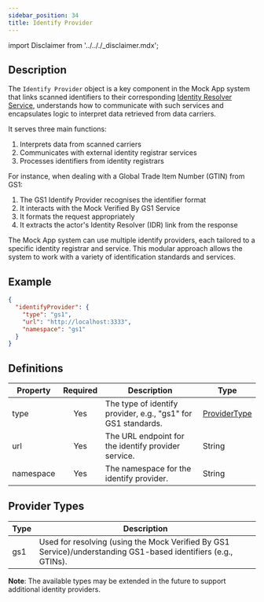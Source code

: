 ```yaml
---
sidebar_position: 34
title: Identify Provider
---
```


import Disclaimer from '../.././\_disclaimer.mdx';

<Disclaimer />

## Description

The `Identify Provider` object is a key component in the Mock App system that links scanned identifiers to their corresponding [Identity Resolver Service](/docs/mock-apps/dependent-services/identity-resolution-service), understands how to communicate with such services and encapsulates logic to interpret data retrieved from data carriers.

It serves three main functions:

1. Interprets data from scanned carriers
2. Communicates with external identity registrar services
3. Processes identifiers from identity registrars

For instance, when dealing with a Global Trade Item Number (GTIN) from GS1:

1. The GS1 Identify Provider recognises the identifier format
2. It interacts with the Mock Verified By GS1 Service
3. It formats the request appropriately
4. It extracts the actor's Identity Resolver (IDR) link from the response

The Mock App system can use multiple identify providers, each tailored to a specific identity registrar and service. This modular approach allows the system to work with a variety of identification standards and services.

## Example

```json
{
  "identifyProvider": {
    "type": "gs1",
    "url": "http://localhost:3333",
    "namespace": "gs1"
  }
}
```

## Definitions

| Property  | Required | Description                                                   | Type                                                                    |
| --------- | :------: | ------------------------------------------------------------- | ----------------------------------------------------------------------- |
| type      |   Yes    | The type of identify provider, e.g., "gs1" for GS1 standards. | [ProviderType](/docs/mock-apps/common/identify-provider#provider-types) |
| url       |   Yes    | The URL endpoint for the identify provider service.           | String                                                                  |
| namespace |   Yes    | The namespace for the identify provider.                      | String                                                                  |

## Provider Types

| Type | Description                                                                                                    |
| ---- | -------------------------------------------------------------------------------------------------------------- |
| gs1  | Used for resolving (using the Mock Verified By GS1 Service)/understanding GS1-based identifiers (e.g., GTINs). |

**Note**: The available types may be extended in the future to support additional identity providers.
